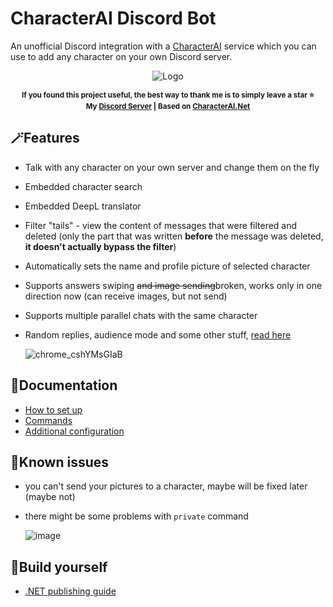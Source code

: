 # CharacterAI Discord Bot
An unofficial Discord integration with a [CharacterAI](https://beta.character.ai/) service which you can use to add any character on your own Discord server.

<div align="center">
    
![Logo](https://user-images.githubusercontent.com/55811932/224168501-48e81f64-9b2f-442c-a8fe-6ecab8d7aab2.png)<br>
<!-- ![Logo](https://user-images.githubusercontent.com/55811932/226441262-8edbb834-33d5-4cd2-8fac-0bacfa6ff79b.png) -->

<sup><b>If you found this project useful, the best way to thank me is to simply leave a star ⭐<br>
My [Discord Server](https://github.com/drizzle-mizzle/CharacterAI-Discord-Bot/discussions/22#discussioncomment-5502307) | Based on [CharacterAI.Net](https://github.com/drizzle-mizzle/CharacterAI.Net-API-Wrapper)</b></sup>
</div>

## 🪄Features
- Talk with any character on your own server and change them on the fly
- Embedded character search
- Embedded DeepL translator
- Filter "tails" - view the content of messages that were filtered and deleted (only the part that was written **before** the message was deleted, **it doesn't actually bypass the filter**)
- Automatically sets the name and profile picture of selected character
- Supports answers swiping <s>and image sending</s>broken, works only in one direction now (can receive images, but not send)
- Supports multiple parallel chats with the same character
- Random replies, audience mode and some other stuff, [read here](#documentation)

    ![chrome_cshYMsGIaB](https://user-images.githubusercontent.com/55811932/211129383-c7cd4ca2-ceb4-42c5-8449-bc6ce9b2d538.gif)
    
## 📓Documentation
- [How to set up](https://github.com/drizzle-mizzle/CharacterAI-Discord-Bot/wiki/How-to-set-up)
- [Commands](https://github.com/drizzle-mizzle/CharacterAI-Discord-Bot/wiki/Commands)
- [Additional configuration](https://github.com/drizzle-mizzle/CharacterAI-Discord-Bot/wiki/Additional-configuration)

## 🔧Known issues
- you can't send your pictures to a character, maybe will be fixed later (maybe not)
- there might be some problems with `private` command

    ![image](https://user-images.githubusercontent.com/55811932/236642586-d4d06f16-2016-4ec6-9481-995f9f251d61.png)

## 🧱Build yourself
- [.NET publishing guide](https://github.com/drizzle-mizzle/CharacterAI-Discord-Bot/wiki/Build-youself)
